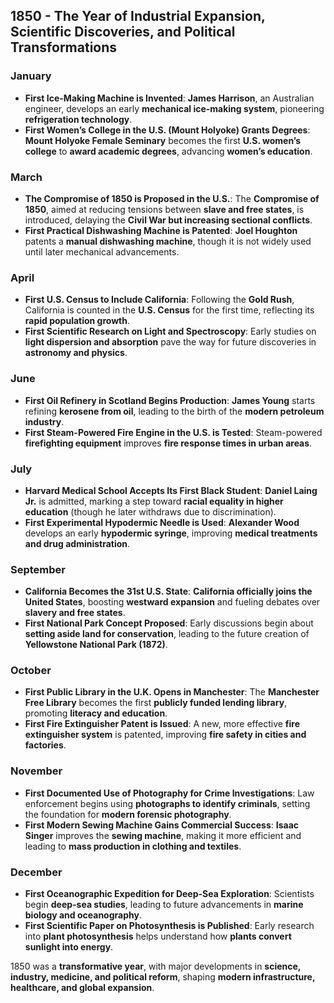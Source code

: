 ## **1850 - The Year of Industrial Expansion, Scientific Discoveries, and Political Transformations**  

### **January**  
- **First Ice-Making Machine is Invented**: **James Harrison**, an Australian engineer, develops an early **mechanical ice-making system**, pioneering **refrigeration technology**.  
- **First Women’s College in the U.S. (Mount Holyoke) Grants Degrees**: **Mount Holyoke Female Seminary** becomes the first **U.S. women’s college** to **award academic degrees**, advancing **women’s education**.  

### **March**  
- **The Compromise of 1850 is Proposed in the U.S.**: The **Compromise of 1850**, aimed at reducing tensions between **slave and free states**, is introduced, delaying the **Civil War but increasing sectional conflicts**.  
- **First Practical Dishwashing Machine is Patented**: **Joel Houghton** patents a **manual dishwashing machine**, though it is not widely used until later mechanical advancements.  

### **April**  
- **First U.S. Census to Include California**: Following the **Gold Rush**, California is counted in the **U.S. Census** for the first time, reflecting its **rapid population growth**.  
- **First Scientific Research on Light and Spectroscopy**: Early studies on **light dispersion and absorption** pave the way for future discoveries in **astronomy and physics**.  

### **June**  
- **First Oil Refinery in Scotland Begins Production**: **James Young** starts refining **kerosene from oil**, leading to the birth of the **modern petroleum industry**.  
- **First Steam-Powered Fire Engine in the U.S. is Tested**: Steam-powered **firefighting equipment** improves **fire response times in urban areas**.  

### **July**  
- **Harvard Medical School Accepts Its First Black Student**: **Daniel Laing Jr.** is admitted, marking a step toward **racial equality in higher education** (though he later withdraws due to discrimination).  
- **First Experimental Hypodermic Needle is Used**: **Alexander Wood** develops an early **hypodermic syringe**, improving **medical treatments and drug administration**.  

### **September**  
- **California Becomes the 31st U.S. State**: **California officially joins the United States**, boosting **westward expansion** and fueling debates over **slavery and free states**.  
- **First National Park Concept Proposed**: Early discussions begin about **setting aside land for conservation**, leading to the future creation of **Yellowstone National Park (1872)**.  

### **October**  
- **First Public Library in the U.K. Opens in Manchester**: The **Manchester Free Library** becomes the first **publicly funded lending library**, promoting **literacy and education**.  
- **First Fire Extinguisher Patent is Issued**: A new, more effective **fire extinguisher system** is patented, improving **fire safety in cities and factories**.  

### **November**  
- **First Documented Use of Photography for Crime Investigations**: Law enforcement begins using **photographs to identify criminals**, setting the foundation for **modern forensic photography**.  
- **First Modern Sewing Machine Gains Commercial Success**: **Isaac Singer** improves the **sewing machine**, making it more efficient and leading to **mass production in clothing and textiles**.  

### **December**  
- **First Oceanographic Expedition for Deep-Sea Exploration**: Scientists begin **deep-sea studies**, leading to future advancements in **marine biology and oceanography**.  
- **First Scientific Paper on Photosynthesis is Published**: Early research into **plant photosynthesis** helps understand how **plants convert sunlight into energy**.  

1850 was a **transformative year**, with major developments in **science, industry, medicine, and political reform**, shaping **modern infrastructure, healthcare, and global expansion**.

